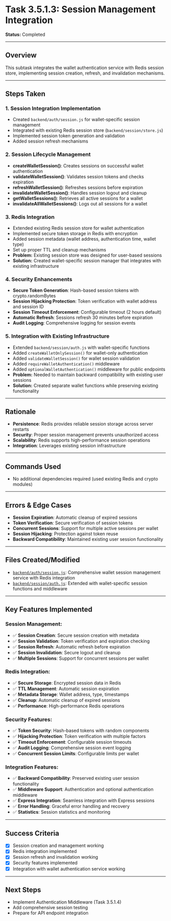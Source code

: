 # Task 3.5.1.3: Session Management Integration

**Status:** Completed

---

## Overview
This subtask integrates the wallet authentication service with Redis session store, implementing session creation, refresh, and invalidation mechanisms.

---

## Steps Taken

### 1. Session Integration Implementation
- Created `backend/auth/session.js` for wallet-specific session management
- Integrated with existing Redis session store (`backend/session/store.js`)
- Implemented session token generation and validation
- Added session refresh mechanisms

### 2. Session Lifecycle Management
- **createWalletSession()**: Creates sessions on successful wallet authentication
- **validateWalletSession()**: Validates session tokens and checks expiration
- **refreshWalletSession()**: Refreshes sessions before expiration
- **invalidateWalletSession()**: Handles session logout and cleanup
- **getWalletSessions()**: Retrieves all active sessions for a wallet
- **invalidateAllWalletSessions()**: Logs out all sessions for a wallet

### 3. Redis Integration
- Extended existing Redis session store for wallet authentication
- Implemented secure token storage in Redis with encryption
- Added session metadata (wallet address, authentication time, wallet type)
- Set up proper TTL and cleanup mechanisms
- **Problem:** Existing session store was designed for user-based sessions
- **Solution:** Created wallet-specific session manager that integrates with existing infrastructure

### 4. Security Enhancements
- **Secure Token Generation**: Hash-based session tokens with crypto.randomBytes
- **Session Hijacking Protection**: Token verification with wallet address and session ID
- **Session Timeout Enforcement**: Configurable timeout (2 hours default)
- **Automatic Refresh**: Sessions refresh 30 minutes before expiration
- **Audit Logging**: Comprehensive logging for session events

### 5. Integration with Existing Infrastructure
- Extended `backend/session/auth.js` with wallet-specific functions
- Added `createWalletOnlySession()` for wallet-only authentication
- Added `validateWalletSession()` for wallet session validation
- Added `requireWalletAuthentication()` middleware
- Added `optionalWalletAuthentication()` middleware for public endpoints
- **Problem:** Needed to maintain backward compatibility with existing user sessions
- **Solution:** Created separate wallet functions while preserving existing functionality

---

## Rationale
- **Persistence**: Redis provides reliable session storage across server restarts
- **Security**: Proper session management prevents unauthorized access
- **Scalability**: Redis supports high-performance session operations
- **Integration**: Leverages existing session infrastructure

---

## Commands Used
- No additional dependencies required (used existing Redis and crypto modules)

---

## Errors & Edge Cases
- **Session Expiration**: Automatic cleanup of expired sessions
- **Token Verification**: Secure verification of session tokens
- **Concurrent Sessions**: Support for multiple active sessions per wallet
- **Session Hijacking**: Protection against token reuse
- **Backward Compatibility**: Maintained existing user session functionality

---

## Files Created/Modified
- [`backend/auth/session.js`](../backend/auth/session.js): Comprehensive wallet session management service with Redis integration
- [`backend/session/auth.js`](../backend/session/auth.js): Extended with wallet-specific session functions and middleware

---

## Key Features Implemented

### Session Management:
- ✅ **Session Creation**: Secure session creation with metadata
- ✅ **Session Validation**: Token verification and expiration checking
- ✅ **Session Refresh**: Automatic refresh before expiration
- ✅ **Session Invalidation**: Secure logout and cleanup
- ✅ **Multiple Sessions**: Support for concurrent sessions per wallet

### Redis Integration:
- ✅ **Secure Storage**: Encrypted session data in Redis
- ✅ **TTL Management**: Automatic session expiration
- ✅ **Metadata Storage**: Wallet address, type, timestamps
- ✅ **Cleanup**: Automatic cleanup of expired sessions
- ✅ **Performance**: High-performance Redis operations

### Security Features:
- ✅ **Token Security**: Hash-based tokens with random components
- ✅ **Hijacking Protection**: Token verification with multiple factors
- ✅ **Timeout Enforcement**: Configurable session timeouts
- ✅ **Audit Logging**: Comprehensive session event logging
- ✅ **Concurrent Session Limits**: Configurable limits per wallet

### Integration Features:
- ✅ **Backward Compatibility**: Preserved existing user session functionality
- ✅ **Middleware Support**: Authentication and optional authentication middleware
- ✅ **Express Integration**: Seamless integration with Express sessions
- ✅ **Error Handling**: Graceful error handling and recovery
- ✅ **Statistics**: Session statistics and monitoring

---

## Success Criteria
- [x] Session creation and management working
- [x] Redis integration implemented
- [x] Session refresh and invalidation working
- [x] Security features implemented
- [x] Integration with wallet authentication service working

---

## Next Steps
- Implement Authentication Middleware (Task 3.5.1.4)
- Add comprehensive session testing
- Prepare for API endpoint integration 